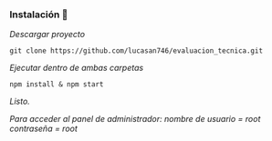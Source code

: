 ### Instalación 🔧

_Descargar proyecto_
```
git clone https://github.com/lucasan746/evaluacion_tecnica.git
```
_Ejecutar dentro de ambas carpetas_

```
npm install & npm start
```
_Listo._

_Para acceder al panel de administrador:_
_nombre de usuario = root_
_contraseña = root_
